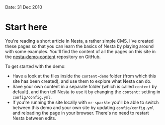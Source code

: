 Date: 31 Dec 2010

# Start here

You're reading a short article in Nesta, a rather simple CMS. I've
created these pages so that you can learn the basics of Nesta by playing
around with some examples. You'll find the content of all the pages on
this site in the [nesta-demo-content][] repository on GitHub.

[nesta-demo-content]: http://github.com/gma/nesta-demo-content

To get started with the demo:

 * Have a look at the files inside the `content-demo` folder (from which
   this site has been created), and use them to explore what Nesta can
   do.
 * Save your own content in a separate folder (which is called `content`
   by default), and then tell Nesta to use it by changing the `content:`
   setting in `config/config.yml`.
 * If you're running the site locally with `mr-sparkle` you'll be able
   to switch between this demo and your own site by updating
   `config/config.yml` and reloading the page in your browser. There's
   no need to restart Nesta between edits.
